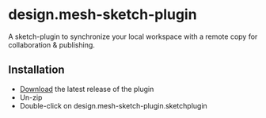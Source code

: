 # design.mesh-sketch-plugin

A sketch-plugin to synchronize your local workspace with a remote copy for collaboration & publishing.

## Installation

- [Download](../../releases/latest/download/design.mesh-sketch-plugin.sketchplugin.zip) the latest release of the plugin
- Un-zip
- Double-click on design.mesh-sketch-plugin.sketchplugin